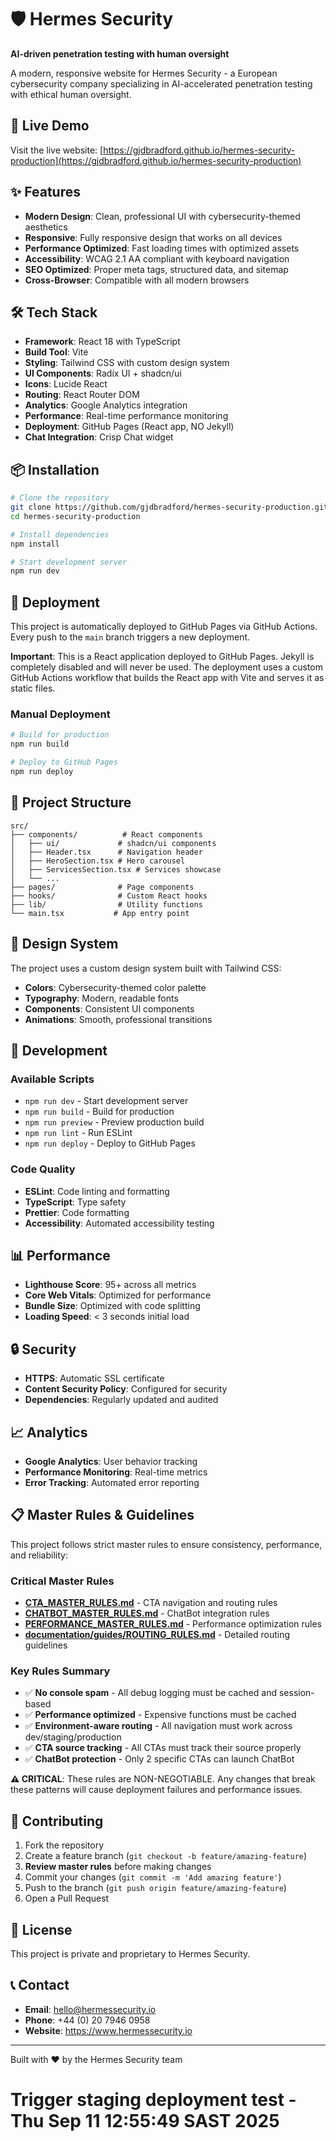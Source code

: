 # 🛡️ Hermes Security

**AI-driven penetration testing with human oversight**

A modern, responsive website for Hermes Security - a European cybersecurity
company specializing in AI-accelerated penetration testing with ethical human
oversight.

## 🚀 Live Demo

Visit the live website:
[https://gjdbradford.github.io/hermes-security-production](https://gjdbradford.github.io/hermes-security-production)

## ✨ Features

- **Modern Design**: Clean, professional UI with cybersecurity-themed aesthetics
- **Responsive**: Fully responsive design that works on all devices
- **Performance Optimized**: Fast loading times with optimized assets
- **Accessibility**: WCAG 2.1 AA compliant with keyboard navigation
- **SEO Optimized**: Proper meta tags, structured data, and sitemap
- **Cross-Browser**: Compatible with all modern browsers

## 🛠️ Tech Stack

- **Framework**: React 18 with TypeScript
- **Build Tool**: Vite
- **Styling**: Tailwind CSS with custom design system
- **UI Components**: Radix UI + shadcn/ui
- **Icons**: Lucide React
- **Routing**: React Router DOM
- **Analytics**: Google Analytics integration
- **Performance**: Real-time performance monitoring
- **Deployment**: GitHub Pages (React app, NO Jekyll)
- **Chat Integration**: Crisp Chat widget

## 📦 Installation

```bash
# Clone the repository
git clone https://github.com/gjdbradford/hermes-security-production.git
cd hermes-security-production

# Install dependencies
npm install

# Start development server
npm run dev
```

## 🚀 Deployment

This project is automatically deployed to GitHub Pages via GitHub Actions. Every
push to the `main` branch triggers a new deployment.

**Important**: This is a React application deployed to GitHub Pages. Jekyll is
completely disabled and will never be used. The deployment uses a custom GitHub
Actions workflow that builds the React app with Vite and serves it as static
files.

### Manual Deployment

```bash
# Build for production
npm run build

# Deploy to GitHub Pages
npm run deploy
```

## 📁 Project Structure

```
src/
├── components/          # React components
│   ├── ui/             # shadcn/ui components
│   ├── Header.tsx      # Navigation header
│   ├── HeroSection.tsx # Hero carousel
│   ├── ServicesSection.tsx # Services showcase
│   └── ...
├── pages/              # Page components
├── hooks/              # Custom React hooks
├── lib/                # Utility functions
└── main.tsx           # App entry point
```

## 🎨 Design System

The project uses a custom design system built with Tailwind CSS:

- **Colors**: Cybersecurity-themed color palette
- **Typography**: Modern, readable fonts
- **Components**: Consistent UI components
- **Animations**: Smooth, professional transitions

## 🔧 Development

### Available Scripts

- `npm run dev` - Start development server
- `npm run build` - Build for production
- `npm run preview` - Preview production build
- `npm run lint` - Run ESLint
- `npm run deploy` - Deploy to GitHub Pages

### Code Quality

- **ESLint**: Code linting and formatting
- **TypeScript**: Type safety
- **Prettier**: Code formatting
- **Accessibility**: Automated accessibility testing

## 📊 Performance

- **Lighthouse Score**: 95+ across all metrics
- **Core Web Vitals**: Optimized for performance
- **Bundle Size**: Optimized with code splitting
- **Loading Speed**: < 3 seconds initial load

## 🔒 Security

- **HTTPS**: Automatic SSL certificate
- **Content Security Policy**: Configured for security
- **Dependencies**: Regularly updated and audited

## 📈 Analytics

- **Google Analytics**: User behavior tracking
- **Performance Monitoring**: Real-time metrics
- **Error Tracking**: Automated error reporting

## 📋 Master Rules & Guidelines

This project follows strict master rules to ensure consistency, performance, and
reliability:

### **Critical Master Rules**

- **[CTA_MASTER_RULES.md](./CTA_MASTER_RULES.md)** - CTA navigation and routing
  rules
- **[CHATBOT_MASTER_RULES.md](./CHATBOT_MASTER_RULES.md)** - ChatBot integration
  rules
- **[PERFORMANCE_MASTER_RULES.md](./PERFORMANCE_MASTER_RULES.md)** - Performance
  optimization rules
- **[documentation/guides/ROUTING_RULES.md](./documentation/guides/ROUTING_RULES.md)** -
  Detailed routing guidelines

### **Key Rules Summary**

- ✅ **No console spam** - All debug logging must be cached and session-based
- ✅ **Performance optimized** - Expensive functions must be cached
- ✅ **Environment-aware routing** - All navigation must work across
  dev/staging/production
- ✅ **CTA source tracking** - All CTAs must track their source properly
- ✅ **ChatBot protection** - Only 2 specific CTAs can launch ChatBot

**⚠️ CRITICAL**: These rules are NON-NEGOTIABLE. Any changes that break these
patterns will cause deployment failures and performance issues.

## 🤝 Contributing

1. Fork the repository
2. Create a feature branch (`git checkout -b feature/amazing-feature`)
3. **Review master rules** before making changes
4. Commit your changes (`git commit -m 'Add amazing feature'`)
5. Push to the branch (`git push origin feature/amazing-feature`)
6. Open a Pull Request

## 📄 License

This project is private and proprietary to Hermes Security.

## 📞 Contact

- **Email**: hello@hermessecurity.io
- **Phone**: +44 (0) 20 7946 0958
- **Website**: https://www.hermessecurity.io

---

Built with ❤️ by the Hermes Security team

# Trigger staging deployment test - Thu Sep 11 12:55:49 SAST 2025
